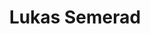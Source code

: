 ---
title: "Lukas Semerad"
url: "/en/team_member_Lukas Semerad/"
languageCode: "en"
weight: 4
image: "/images/team/Semerad.png"
text_title: "Ing. Lukáš Semerád"
text_position: "Assistant - Ph.D. Student"
text_content: "Lukáš has been an assistant at BUT FIT since 2014. Since Lukáš's bachelor studies he has been interested in artificial intelligence. In the field of biometry he started with research in the area of eye retina and iris recognition. He interensts about retina segmentation."
text_phone_number: "+420 541 141 177"
text_email: "isemerad@fit.vutbr.cz"
---